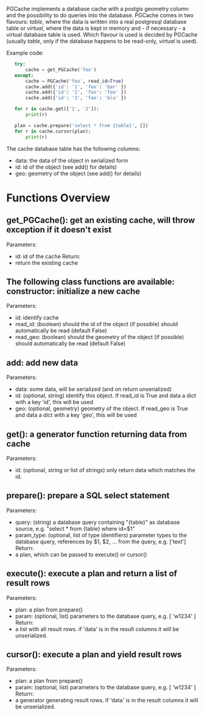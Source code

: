 PGCache implements a database cache with a postgis geometry column and the possibility to do queries into the database. PGCache comes in two flavours: *table*, where the data is written into a real postgresql database table or *virtual*, where the data is kept in memory and - if necessary - a virtual database table is used. Which flavour is used is decided by PGCache (usually *table*, only if the database happens to be read-only, *virtual* is used).

Example code:
```python
   try:
       cache = get_PGCache('foo')
   except:
       cache = PGCache('foo', read_id=True)
       cache.add({'id': '1', 'foo': 'bar' })
       cache.add({'id': '2', 'foo': 'foo' })
       cache.add({'id': '3', 'foo': 'bla' })

   for r in cache.get(['1', '2']):
       print(r)

   plan = cache.prepare('select * from {table}', [])
   for r in cache.cursor(plan):
       print(r)
```

The cache database table has the following columns:
* data: the data of the object in serialized form
* id: id of the object (see add() for details)
* geo: geometry of the object (see add() for details)

Functions Overview
==================
get_PGCache(): get an existing cache, will throw exception if it doesn't exist
------------------------------------------------------------------------------
Parameters:
* id: id of the cache
Return:
* return the existing cache

The following class functions are available:
constructor: initialize a new cache
----------------------------------
Parameters:
* id: identify cache
* read_id: (boolean) should the id of the object (if possible) should automatically be read (default False)
* read_geo: (boolean) should the geometry of the object (if possible) should automatically be read (default False)

add: add new data
-------------------
Parameters:
* data: some data, will be serialized (and on return unserialized)
* id: (optional, string) identify this object. If read_id is True and data a dict with a key 'id', this will be used
* geo: (optional, geometry) geometry of the object. If read_geo is True and data a dict with a key 'geo', this will be used

get(): a generator function returning data from cache
-----------------------------------------------------
Parameters:
* id: (optional, string or list of strings) only return data which matches the id.

prepare(): prepare a SQL select statement
-----------------------------------------
Parameters:
* query: (string) a database query containing "{table}" as database source, e.g. "select * from {table} where id=$1"
* param_type: (optional, list of type identifiers) parameter types to the database query, references by $1, $2, ... from the query, e.g. ['text']
Return:
* a plan, which can be passed to execute() or cursor()

execute(): execute a plan and return a list of result rows
----------------------------------------------------------
Parameters:
* plan: a plan from prepare()
* param: (optional, list) parameters to the database query, e.g. [ 'w1234' ]
Return:
* a list with all result rows. if 'data' is in the result columns it will be unserialized.

cursor(): execute a plan and yield result rows
----------------------------------------------
Parameters:
* plan: a plan from prepare()
* param: (optional, list) parameters to the database query, e.g. [ 'w1234' ]
Return:
* a generator generating result rows. if 'data' is in the result columns it will be unserialized.

